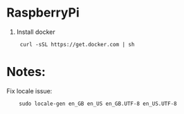 # RaspberryPi

1. Install docker

        curl -sSL https://get.docker.com | sh

# Notes:

Fix locale issue:

        sudo locale-gen en_GB en_US en_GB.UTF-8 en_US.UTF-8
